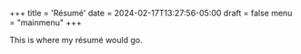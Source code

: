 +++
title = 'Résumé'
date = 2024-02-17T13:27:56-05:00
draft = false
menu = "mainmenu"
+++

This is where my résumé would go.